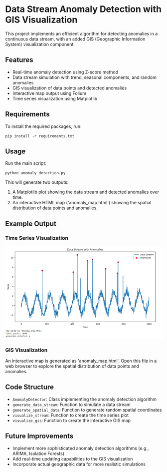 # Data Stream Anomaly Detection with GIS Visualization

This project implements an efficient algorithm for detecting anomalies in a continuous data stream, with an added GIS (Geographic Information System) visualization component.

## Features

- Real-time anomaly detection using Z-score method
- Data stream simulation with trend, seasonal components, and random anomalies
- GIS visualization of data points and detected anomalies
- Interactive map output using Folium
- Time series visualization using Matplotlib

## Requirements

To install the required packages, run:

```
pip install -r requirements.txt
```

## Usage

Run the main script:

```
python anomaly_detection.py
```

This will generate two outputs:
1. A Matplotlib plot showing the data stream and detected anomalies over time.
2. An interactive HTML map ('anomaly_map.html') showing the spatial distribution of data points and anomalies.

## Example Output

### Time Series Visualization
![Time Series Plot](Output.png)

### GIS Visualization
An interactive map is generated as 'anomaly_map.html'. Open this file in a web browser to explore the spatial distribution of data points and anomalies.

## Code Structure

- `AnomalyDetector`: Class implementing the anomaly detection algorithm
- `generate_data_stream`: Function to simulate a data stream
- `generate_spatial_data`: Function to generate random spatial coordinates
- `visualize_stream`: Function to create the time series plot
- `visualize_gis`: Function to create the interactive GIS map

## Future Improvements

- Implement more sophisticated anomaly detection algorithms (e.g., ARIMA, Isolation Forests)
- Add real-time updating capabilities to the GIS visualization
- Incorporate actual geographic data for more realistic simulations
